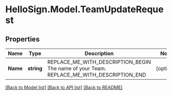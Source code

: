 # HelloSign.Model.TeamUpdateRequest

## Properties

Name | Type | Description | Notes
------------ | ------------- | ------------- | -------------
**Name** | **string** | REPLACE_ME_WITH_DESCRIPTION_BEGIN The name of your Team. REPLACE_ME_WITH_DESCRIPTION_END | [optional] 

[[Back to Model list]](../README.md#documentation-for-models) [[Back to API list]](../README.md#documentation-for-api-endpoints) [[Back to README]](../README.md)


